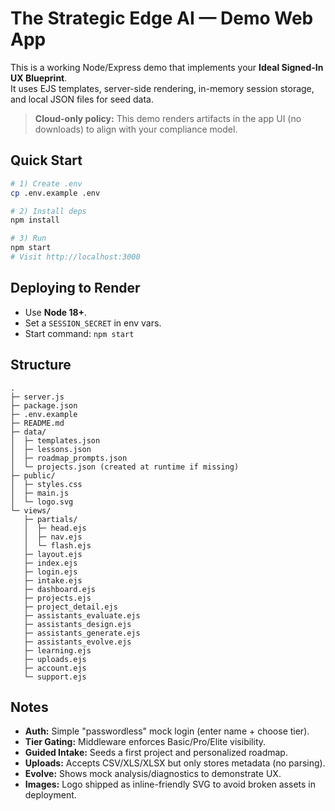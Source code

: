 # The Strategic Edge AI — Demo Web App

This is a working Node/Express demo that implements your **Ideal Signed-In UX Blueprint**.  
It uses EJS templates, server-side rendering, in-memory session storage, and local JSON files for seed data.

> **Cloud-only policy:** This demo renders artifacts in the app UI (no downloads) to align with your compliance model.

## Quick Start

```bash
# 1) Create .env
cp .env.example .env

# 2) Install deps
npm install

# 3) Run
npm start
# Visit http://localhost:3000
```

## Deploying to Render
- Use **Node 18+**.
- Set a `SESSION_SECRET` in env vars.
- Start command: `npm start`

## Structure
```
.
├─ server.js
├─ package.json
├─ .env.example
├─ README.md
├─ data/
│  ├─ templates.json
│  ├─ lessons.json
│  ├─ roadmap_prompts.json
│  └─ projects.json (created at runtime if missing)
├─ public/
│  ├─ styles.css
│  ├─ main.js
│  └─ logo.svg
└─ views/
   ├─ partials/
   │  ├─ head.ejs
   │  ├─ nav.ejs
   │  └─ flash.ejs
   ├─ layout.ejs
   ├─ index.ejs
   ├─ login.ejs
   ├─ intake.ejs
   ├─ dashboard.ejs
   ├─ projects.ejs
   ├─ project_detail.ejs
   ├─ assistants_evaluate.ejs
   ├─ assistants_design.ejs
   ├─ assistants_generate.ejs
   ├─ assistants_evolve.ejs
   ├─ learning.ejs
   ├─ uploads.ejs
   ├─ account.ejs
   └─ support.ejs
```

## Notes
- **Auth:** Simple "passwordless" mock login (enter name + choose tier).
- **Tier Gating:** Middleware enforces Basic/Pro/Elite visibility.
- **Guided Intake:** Seeds a first project and personalized roadmap.
- **Uploads:** Accepts CSV/XLS/XLSX but only stores metadata (no parsing).
- **Evolve:** Shows mock analysis/diagnostics to demonstrate UX.
- **Images:** Logo shipped as inline-friendly SVG to avoid broken assets in deployment.
